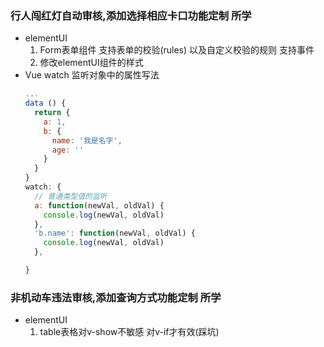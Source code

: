 ### 行人闯红灯自动审核,添加选择相应卡口功能定制 所学
- elementUI
  1. Form表单组件 支持表单的校验(rules) 以及自定义校验的规则 支持事件
  2. 修改elementUI组件的样式
- Vue watch 监听对象中的属性写法
  ```js
  ...
  data () {
    return {
      a: 1,
      b: {
        name: '我是名字',
        age: ''
      }
    }
  }
  watch: {
    // 普通类型值的监听
    a: function(newVal, oldVal) {
      console.log(newVal, oldVal)
    },
    'b.name': function(newVal, oldVal) {
      console.log(newVal, oldVal)
    },

  }
  ```

### 非机动车违法审核,添加查询方式功能定制 所学
- elementUI
  1. table表格对v-show不敏感 对v-if才有效(踩坑)